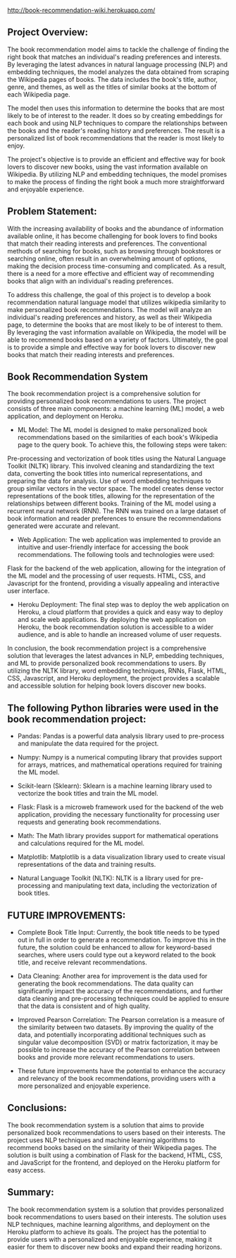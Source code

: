 http://book-recommendation-wiki.herokuapp.com/

## Project Overview:

The book recommendation model aims to tackle the challenge of finding the right book that matches an individual's reading preferences and interests. By leveraging the latest advances in natural language processing (NLP) and embedding techniques, the model analyzes the data obtained from scraping the Wikipedia pages of books. The data includes the book's title, author, genre, and themes, as well as the titles of similar books at the bottom of each Wikipedia page.

The model then uses this information to determine the books that are most likely to be of interest to the reader. It does so by creating embeddings for each book and using NLP techniques to compare the relationships between the books and the reader's reading history and preferences. The result is a personalized list of book recommendations that the reader is most likely to enjoy.

The project's objective is to provide an efficient and effective way for book lovers to discover new books, using the vast information available on Wikipedia. By utilizing NLP and embedding techniques, the model promises to make the process of finding the right book a much more straightforward and enjoyable experience.


## Problem Statement:

With the increasing availability of books and the abundance of information available online, it has become challenging for book lovers to find books that match their reading interests and preferences. The conventional methods of searching for books, such as browsing through bookstores or searching online, often result in an overwhelming amount of options, making the decision process time-consuming and complicated. As a result, there is a need for a more effective and efficient way of recommending books that align with an individual's reading preferences.

To address this challenge, the goal of this project is to develop a book recommendation natural language model that utilizes wikipedia similarity to make personalized book recommendations. The model will analyze an individual's reading preferences and history, as well as their Wikipedia page, to determine the books that are most likely to be of interest to them. By leveraging the vast information available on Wikipedia, the model will be able to recommend books based on a variety of factors. Ultimately, the goal is to provide a simple and effective way for book lovers to discover new books that match their reading interests and preferences.



## Book Recommendation System

The book recommendation project is a comprehensive solution for providing personalized book recommendations to users. The project consists of three main components: a machine learning (ML) model, a web application, and deployment on Heroku.

- ML Model: The ML model is designed to make personalized book recommendations based on the similarities of each book's Wikipedia page to the query book. To achieve this, the following steps were taken:

Pre-processing and vectorization of book titles using the Natural Language Toolkit (NLTK) library. This involved cleaning and standardizing the text data, converting the book titles into numerical representations, and preparing the data for analysis.
Use of word embedding techniques to group similar vectors in the vector space. The model creates dense vector representations of the book titles, allowing for the representation of the relationships between different books.
Training of the ML model using a recurrent neural network (RNN). The RNN was trained on a large dataset of book information and reader preferences to ensure the recommendations generated were accurate and relevant.
- Web Application: The web application was implemented to provide an intuitive and user-friendly interface for accessing the book recommendations. The following tools and technologies were used:

Flask for the backend of the web application, allowing for the integration of the ML model and the processing of user requests.
HTML, CSS, and Javascript for the frontend, providing a visually appealing and interactive user interface.
- Heroku Deployment: The final step was to deploy the web application on Heroku, a cloud platform that provides a quick and easy way to deploy and scale web applications. By deploying the web application on Heroku, the book recommendation solution is accessible to a wider audience, and is able to handle an increased volume of user requests.

In conclusion, the book recommendation project is a comprehensive solution that leverages the latest advances in NLP, embedding techniques, and ML to provide personalized book recommendations to users. By utilizing the NLTK library, word embedding techniques, RNNs, Flask, HTML, CSS, Javascript, and Heroku deployment, the project provides a scalable and accessible solution for helping book lovers discover new books.


 ## The following Python libraries were used in the book recommendation project:

- Pandas: Pandas is a powerful data analysis library used to pre-process and manipulate the data required for the project.

- Numpy: Numpy is a numerical computing library that provides support for arrays, matrices, and mathematical operations required for training the ML model.

- Scikit-learn (Sklearn): Sklearn is a machine learning library used to vectorize the book titles and train the ML model.

- Flask: Flask is a microweb framework used for the backend of the web application, providing the necessary functionality for processing user requests and generating book recommendations.

- Math: The Math library provides support for mathematical operations and calculations required for the ML model.

- Matplotlib: Matplotlib is a data visualization library used to create visual representations of the data and training results.

- Natural Language Toolkit (NLTK): NLTK is a library used for pre-processing and manipulating text data, including the vectorization of book titles.

## FUTURE IMPROVEMENTS:

- Complete Book Title Input: Currently, the book title needs to be typed out in full in order to generate a recommendation. To improve this in the future, the solution could be enhanced to allow for keyword-based searches, where users could type out a keyword related to the book title, and receive relevant recommendations.

- Data Cleaning: Another area for improvement is the data used for generating the book recommendations. The data quality can significantly impact the accuracy of the recommendations, and further data cleaning and pre-processing techniques could be applied to ensure that the data is consistent and of high quality.

- Improved Pearson Correlation: The Pearson correlation is a measure of the similarity between two datasets. By improving the quality of the data, and potentially incorporating additional techniques such as singular value decomposition (SVD) or matrix factorization, it may be possible to increase the accuracy of the Pearson correlation between books and provide more relevant recommendations to users.

- These future improvements have the potential to enhance the accuracy and relevancy of the book recommendations, providing users with a more personalized and enjoyable experience.

## Conclusions:

The book recommendation system is a solution that aims to provide personalized book recommendations to users based on their interests. The project uses NLP techniques and machine learning algorithms to recommend books based on the similarity of their Wikipedia pages. The solution is built using a combination of Flask for the backend, HTML, CSS, and JavaScript for the frontend, and deployed on the Heroku platform for easy access.

## Summary:

The book recommendation system is a solution that provides personalized book recommendations to users based on their interests. The solution uses NLP techniques, machine learning algorithms, and deployment on the Heroku platform to achieve its goals. The project has the potential to provide users with a personalized and enjoyable experience, making it easier for them to discover new books and expand their reading horizons.




